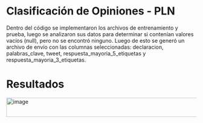 # Clasificación de Opiniones - PLN
Dentro del código se implementaron los archivos de entrenamiento y prueba,
luego se analizaron sus datos para determinar si contenían valores vacíos
(null), pero no se encontró ninguno. Luego de esto se generó un archivo de
envío con las columnas seleccionadas: declaracion, palabras_clave, tweet,
respuesta_mayoria_5_etiquetas y respuesta_mayoria_3_etiquetas.

# Resultados
<img width="1005" height="51" alt="image" src="https://github.com/user-attachments/assets/321cd560-4ef9-4da9-b051-c9506302cdc7" />
